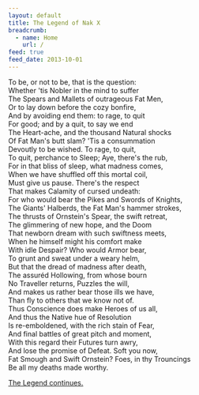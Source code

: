 ```yaml
---
layout: default
title: The Legend of Nak X
breadcrumb:
  - name: Home
    url: /
feed: true
feed_date: 2013-10-01
---
```

To be, or not to be, that is the question:  
Whether 'tis Nobler in the mind to suffer  
The Spears and Mallets of outrageous Fat Men,  
Or to lay down before the cozy bonfire,  
And by avoiding end them: to rage, to quit  
For good; and by a quit, to say we end  
The Heart-ache, and the thousand Natural shocks  
Of Fat Man's butt slam? 'Tis a consummation  
Devoutly to be wished. To rage, to quit,  
To quit, perchance to Sleep; Aye, there's the rub,  
For in that bliss of sleep, what madness comes,  
When we have shuffled off this mortal coil,  
Must give us pause. There's the respect  
That makes Calamity of cursed undeath:  
For who would bear the Pikes and Swords of Knights,  
The Giants' Halberds, the Fat Man's hammer strokes,  
The thrusts of Ornstein's Spear, the swift retreat,  
The glimmering of new hope, and the Doom  
That newborn dream with such swiftness meets,  
When he himself might his comfort make  
With idle Despair? Who would Armor bear,  
To grunt and sweat under a weary helm,  
But that the dread of madness after death,  
The assuréd Hollowing, from whose bourn  
No Traveller returns, Puzzles the will,  
And makes us rather bear those ills we have,  
Than fly to others that we know not of.  
Thus Conscience does make Heroes of us all,  
And thus the Native hue of Resolution  
Is re-emboldened, with the rich stain of Fear,  
And final battles of great pitch and moment,  
With this regard their Futures turn awry,  
And lose the promise of Defeat. Soft you now,  
Fat Smough and Swift Ornstein? Foes, in thy Trouncings  
Be all my deaths made worthy.  

[The Legend continues.](nak-11.html)

